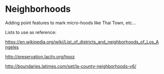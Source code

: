 # Neighborhoods
Adding point features to mark micro-hoods like Thai Town, etc...

Lists to use as reference:

https://en.wikipedia.org/wiki/List_of_districts_and_neighborhoods_of_Los_Angeles

http://preservation.lacity.org/hpoz

http://boundaries.latimes.com/set/la-county-neighborhoods-v6/

